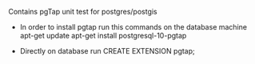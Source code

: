 Contains pgTap unit test for postgres/postgis

* In order to install pgtap run this commands on the database machine
apt-get update
apt-get install postgresql-10-pgtap

* Directly on database run
CREATE EXTENSION pgtap;
